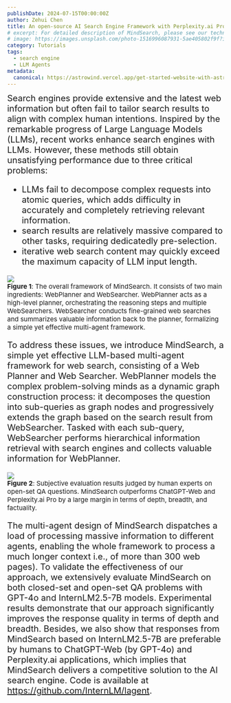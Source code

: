 ```yaml
---
publishDate: 2024-07-15T00:00:00Z
author: Zehui Chen
title: An open-source AI Search Engine Framework with Perplexity.ai Pro performance
# excerpt: For detailed description of MindSearch, please see our technical report (http://).
# image: https://images.unsplash.com/photo-1516996087931-5ae405802f9f?ixlib=rb-4.0.3&ixid=M3wxMjA3fDB8MHxwaG90by1wYWdlfHx8fGVufDB8fHx8fA%3D%3D&auto=format&fit=crop&w=2070&q=80
category: Tutorials
tags:
  - search engine
  - LLM Agents
metadata:
  canonical: https://astrowind.vercel.app/get-started-website-with-astro-tailwind-css
---
```


<div style="font-size: 20px">
Search engines provide extensive and the latest web information but often fail to tailor search results to align with complex human intentions.
Inspired by the remarkable progress of Large Language Models (LLMs), recent works enhance search engines with LLMs. However, these methods still obtain unsatisfying performance due to three critical problems: 

- LLMs fail to decompose complex requests into atomic queries, which adds difficulty in accurately and completely retrieving relevant information.
- search results are relatively massive compared to other tasks, requiring dedicatedly pre-selection.
- iterative web search content may quickly exceed the maximum capacity of LLM input length.

<img src="https://github.com/user-attachments/assets/15990c0d-cc9a-4302-b005-3f1f23441cc9">
<div style="font-size: 15px"><b>Figure 1</b>: The overall framework of MindSearch. It consists of two main ingredients: WebPlanner and WebSearcher. WebPlanner acts as a high-level planner, orchestrating the reasoning steps and multiple WebSearchers. WebSearcher conducts fine-grained web searches and summarizes valuable information back to the planner, formalizing a simple yet effective multi-agent framework.</div>

To address these issues, we introduce MindSearch, a simple yet effective LLM-based multi-agent framework for web search, consisting of a Web Planner and Web Searcher. WebPlanner models the complex problem-solving minds as a dynamic graph construction process: it decomposes the question into sub-queries as graph nodes and progressively extends the graph based on the search result from WebSearcher. Tasked with each sub-query, WebSearcher performs hierarchical information retrieval with search engines and collects valuable information for WebPlanner.

<img src="https://github.com/user-attachments/assets/c104c0a7-d93c-4459-96b9-9bf8c5cb5fb8">
<div style="font-size: 15px"><b>Figure 2</b>: Subjective evaluation results judged by human experts on open-set QA questions. MindSearch outperforms ChatGPT-Web and Perplexity.ai Pro by a large margin in terms of depth, breadth, and factuality.</div>

The multi-agent design of MindSearch dispatches a load of processing massive information to different agents, enabling the whole framework to process a much longer context i.e., of more than 300 web pages). To validate the effectiveness of our approach, we extensively evaluate MindSearch on both closed-set and open-set QA problems with GPT-4o and InternLM2.5-7B models. Experimental results demonstrate that our approach significantly improves the response quality in terms of depth and breadth. Besides, we also show that responses from MindSearch based on InternLM2.5-7B are preferable by humans to ChatGPT-Web (by GPT-4o) and Perplexity.ai applications, which implies that MindSearch delivers a competitive solution to the AI search engine. Code is available at <a href="https://github.com/InternLM/lagent">https://github.com/InternLM/lagent</a>.

</div>